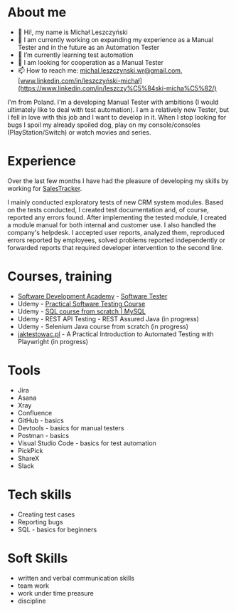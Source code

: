 # About me

- 👋 Hi!, my name is Michał Leszczyński
- 🔭 I am currently working on expanding my experience as a Manual Tester and in the future as an Automation Tester
- 🌱 I’m currently learning test automation
- 👯 I am looking for cooperation as a Manual Tester
- 📫 How to reach me: michal.leszczynski.wr@gmail.com, [www.linkedin.com/in/leszczyński-michał](https://www.linkedin.com/in/leszczy%C5%84ski-micha%C5%82/)

I'm from Poland. I'm a developing Manual Tester with ambitions (I would ultimately like to deal with test automation). I am a relatively new Tester, but I fell in love with this job and I want to develop in it. When I stop looking for bugs I spoil my already spoiled dog, play on my console/consoles (PlayStation/Switch) or watch movies and series.

# Experience

Over the last few months I have had the pleasure of developing my skills by working for [SalesTracker](https://salestracker24.com/).

I mainly conducted exploratory tests of new CRM system modules. Based on the tests conducted, I created test documentation and, of course, reported any errors found. After implementing the tested module, I created a module manual for both internal and customer use. I also handled the company's helpdesk. I accepted user reports, analyzed them, reproduced errors reported by employees, solved problems reported independently or forwarded reports that required developer intervention to the second line.


# Courses, training
- [Software Development Academy](https://sdacademy.pl/) - [Software Tester](https://app.diplomasafe.com/pl-PL/diploma/d3b272f005820ae73fc170e2295744d6b4687e5f5)
- Udemy - [Practical Software Testing Course](https://www.udemy.com/certificate/UC-d8fed41c-de70-4e0a-9042-6eda7c563754/)
- Udemy - [SQL course from scratch | MySQL](https://www.udemy.com/certificate/UC-d03b8893-bcf1-4f43-8b74-cf6e5225c6a5/)
- Udemy - REST API Testing - REST Assured Java (in progress)
- Udemy - Selenium Java course from scratch (in progress)
- [jaktestowac.pl](https://jaktestowac.pl/) - A Practical Introduction to Automated Testing with Playwright (in progress)

# Tools
- Jira
- Asana
- Xray
- Confluence
- GitHub - basics
- Devtools - basics for manual testers
- Postman - basics
- Visual Studio Code - basics for test automation
- PickPick
- ShareX
- Slack

# Tech skills
- Creating test cases
- Reporting bugs
- SQL - basics for beginners

# Soft Skills
- written and verbal communication skills
- team work
- work under time preasure
- discipline







<!--
**assamite81/assamite81** is a ✨ _special_ ✨ repository because its `README.md` (this file) appears on your GitHub profile.

Here are some ideas to get you started:

- 🔭 I’m currently working on ...
- 🌱 I’m currently learning ...
- 👯 I’m looking to collaborate on ...
- 🤔 I’m looking for help with ...
- 💬 Ask me about ...
- 📫 How to reach me: ...
- 😄 Pronouns: ...
- ⚡ Fun fact: ...
-->
